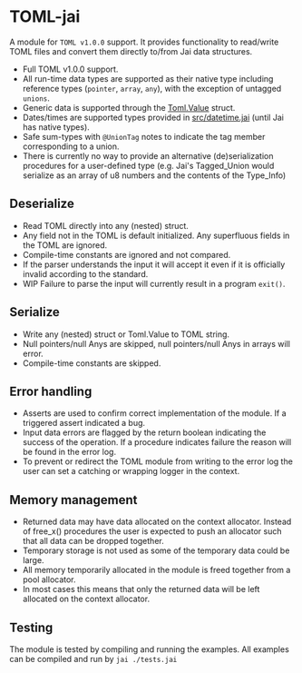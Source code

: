 # TOML-jai

A module for `TOML v1.0.0` support. It provides functionality to read/write TOML files and convert them directly to/from Jai data structures.

- Full TOML v1.0.0 support.
- All run-time data types are supported as their native type including reference types (`pointer`, `array`, `any`), with the exception of untagged `unions`.
- Generic data is supported through the [Toml.Value](src/data.jai) struct.
- Dates/times are supported types provided in [src/datetime.jai](src/datetime.jai) (until Jai has native types).
- Safe sum-types with `@UnionTag` notes to indicate the tag member corresponding to a union.
- There is currently no way to provide an alternative (de)serialization procedures for a user-defined type (e.g. Jai's Tagged_Union would serialize as an array of u8 numbers and the contents of the Type_Info)

## Deserialize
- Read TOML directly into any (nested) struct.
- Any field not in the TOML is default initialized. Any superfluous fields in the TOML are ignored.
- Compile-time constants are ignored and not compared.
- If the parser understands the input it will accept it even if it is officially invalid according to the standard.
- WIP Failure to parse the input will currently result in a program `exit()`.

## Serialize
- Write any (nested) struct or Toml.Value to TOML string.
- Null pointers/null Anys are skipped, null pointers/null Anys in arrays will error.
- Compile-time constants are skipped.

## Error handling
- Asserts are used to confirm correct implementation of the module. If a triggered assert indicated a bug.
- Input data errors are flagged by the return boolean indicating the success of the operation. If a procedure indicates failure the reason will be found in the error log.
- To prevent or redirect the TOML module from writing to the error log the user can set a catching or wrapping logger in the context.

## Memory management
- Returned data may have data allocated on the context allocator. Instead of free_x() procedures the user is expected to push an allocator such that all data can be dropped together.
- Temporary storage is not used as some of the temporary data could be large.
- All memory temporarily allocated in the module is freed together from a pool allocator.
- In most cases this means that only the returned data will be left allocated on the context allocator.


## Testing
The module is tested by compiling and running the examples. All examples can be compiled and run by `jai ./tests.jai`
